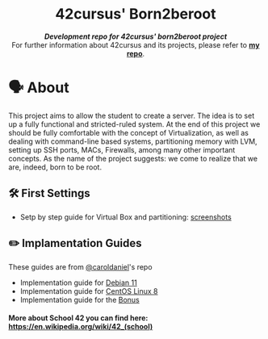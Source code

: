 <h1 align="center">
	42cursus' Born2beroot
</h1>

<p align="center">
	<b><i>Development repo for 42cursus' born2beroot project</i></b><br>
	For further information about 42cursus and its projects, please refer to <a href="https://github.com/rogeregrge?tab=repositories"><b>my repo</b></a>.
</p>

# 🗣️ About

This project aims to allow the student to create a server. The idea is to set up a fully functional and stricted-ruled system. At the end of this project we should be fully comfortable with the concept of Virtualization, as well as dealing with command-line based systems, partitioning memory with LVM, setting up SSH ports, MACs, Firewalls, among many other important concepts. As the name of the project suggests: we come to realize that we are, indeed, born to be root.

## 🛠️ First Settings

- Setp by step guide for Virtual Box and partitioning: [screenshots](/screenshots/)

## ✏️ Implamentation Guides

These guides are from <a href="https://github.com/HCastanha">@caroldaniel</a>'s repo

- Implementation guide for [Debian 11](https://github.com/caroldaniel/42sp-cursus-born2beroot/blob/master/guides/Debian-en.md)
- Implementation guide for [CentOS Linux 8](https://github.com/caroldaniel/42sp-cursus-born2beroot/blob/master/guides/Debian-en.md)
- Implementation guide for the [Bonus](https://github.com/caroldaniel/42sp-cursus-born2beroot/blob/master/guides/Bonus-en.md)

#### More about School 42 you can find here: https://en.wikipedia.org/wiki/42_(school)
